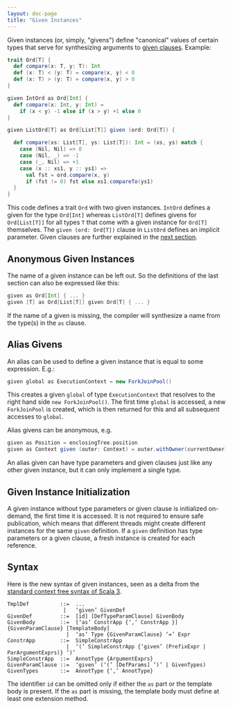 ```yaml
---
layout: doc-page
title: "Given Instances"
---
```


Given instances (or, simply, "givens") define "canonical" values of certain types
that serve for synthesizing arguments to [given clauses](./given-clauses.html). Example:

```scala
trait Ord[T] {
  def compare(x: T, y: T): Int
  def (x: T) < (y: T) = compare(x, y) < 0
  def (x: T) > (y: T) = compare(x, y) > 0
}

given IntOrd as Ord[Int] {
  def compare(x: Int, y: Int) =
    if (x < y) -1 else if (x > y) +1 else 0
}

given ListOrd[T] as Ord[List[T]] given (ord: Ord[T]) {

  def compare(xs: List[T], ys: List[T]): Int = (xs, ys) match {
    case (Nil, Nil) => 0
    case (Nil, _) => -1
    case (_, Nil) => +1
    case (x :: xs1, y :: ys1) =>
      val fst = ord.compare(x, y)
      if (fst != 0) fst else xs1.compareTo(ys1)
  }
}
```
This code defines a trait `Ord` with two given instances. `IntOrd` defines
a given for the type `Ord[Int]` whereas `ListOrd[T]` defines givens
for `Ord[List[T]]` for all types `T` that come with a given instance for `Ord[T]` themselves.
The `given (ord: Ord[T])` clause in `ListOrd` defines an implicit parameter.
Given clauses are further explained in the [next section](./given-clauses.html).

## Anonymous Given Instances

The name of a given instance can be left out. So the definitions
of the last section can also be expressed like this:
```scala
given as Ord[Int] { ... }
given [T] as Ord[List[T]] given Ord[T] { ... }
```
If the name of a given is missing, the compiler will synthesize a name from
the type(s) in the `as` clause.

## Alias Givens

An alias can be used to define a given instance that is equal to some expression. E.g.:
```scala
given global as ExecutionContext = new ForkJoinPool()
```
This creates a given `global` of type `ExecutionContext` that resolves to the right
hand side `new ForkJoinPool()`.
The first time `global` is accessed, a new `ForkJoinPool` is created, which is then
returned for this and all subsequent accesses to `global`.

Alias givens can be anonymous, e.g.
```scala
given as Position = enclosingTree.position
given as Context given (outer: Context) = outer.withOwner(currentOwner)
```
An alias given can have type parameters and given clauses just like any other given instance, but it can only implement a single type.

## Given Instance Initialization

A given instance without type parameters or given clause is initialized on-demand, the first
time it is accessed. It is not required to ensure safe publication, which means that
different threads might create different instances for the same `given` definition.
If a `given` definition has type parameters or a given clause, a fresh instance is created for each reference.

## Syntax

Here is the new syntax of given instances, seen as a delta from the [standard context free syntax of Scala 3](http://dotty.epfl.ch/docs/internals/syntax.html).
```
TmplDef          ::=  ...
                  |   ‘given’ GivenDef
GivenDef         ::=  [id] [DefTypeParamClause] GivenBody
GivenBody        ::=  [‘as’ ConstrApp {‘,’ ConstrApp }] {GivenParamClause} [TemplateBody]
                   |  ‘as’ Type {GivenParamClause} ‘=’ Expr
ConstrApp        ::=  SimpleConstrApp
                   |  ‘(’ SimpleConstrApp {‘given’ (PrefixExpr | ParArgumentExprs)} ‘)’
SimpleConstrApp  ::=  AnnotType {ArgumentExprs}
GivenParamClause ::=  ‘given’ (‘(’ [DefParams] ‘)’ | GivenTypes)
GivenTypes       ::=  AnnotType {‘,’ AnnotType}
```
The identifier `id` can be omitted only if either the `as` part or the template body is present.
If the `as` part is missing, the template body must define at least one extension method.
